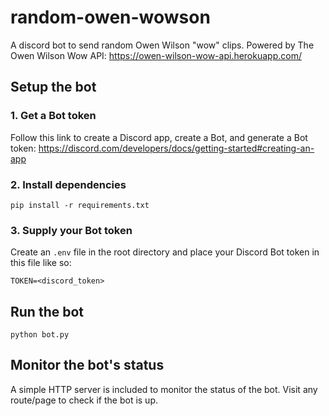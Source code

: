 # random-owen-wowson

A discord bot to send random Owen Wilson "wow" clips. Powered by The Owen Wilson Wow API: https://owen-wilson-wow-api.herokuapp.com/

## Setup the bot

### 1. Get a Bot token

Follow this link to create a Discord app, create a Bot, and generate a Bot token:
https://discord.com/developers/docs/getting-started#creating-an-app

### 2. Install dependencies

`pip install -r requirements.txt`

### 3. Supply your Bot token

Create an `.env` file in the root directory and place your Discord Bot token in this file like so:

```
TOKEN=<discord_token>
```

## Run the bot

```
python bot.py
```

## Monitor the bot's status

A simple HTTP server is included to monitor the status of the bot. Visit any route/page to check if the bot is up.
